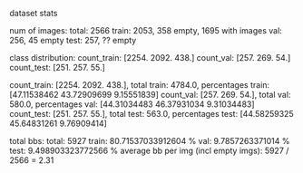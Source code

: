 dataset stats

num of images: 
	total: 2566
	train: 2053, 358 empty, 1695 with images
	val: 256, 45 empty
	test: 257, ?? empty


class distribution:
count_train: [2254. 2092.  438.]
count_val: [257. 269.  54.]
count_test: [251. 257.  55.]


count_train: [2254. 2092.  438.], total train: 4784.0, percentages train: [47.11538462 43.72909699  9.15551839]
count_val: [257. 269.  54.], total val: 580.0, percentages val: [44.31034483 46.37931034  9.31034483]
count_test: [251. 257.  55.], total test: 563.0, percentages test: [44.58259325 45.64831261  9.76909414]

total bbs: 
  total: 5927
  train: 80.71537033912604 %
  val: 9.7857263371014 %
  test: 9.498903323772566 %
  average bb per img (incl empty imgs): 5927 / 2566 = 2.31 
